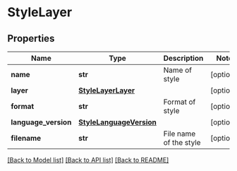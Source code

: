 # StyleLayer

## Properties
Name | Type | Description | Notes
------------ | ------------- | ------------- | -------------
**name** | **str** | Name of style | [optional] 
**layer** | [**StyleLayerLayer**](StyleLayerLayer.md) |  | [optional] 
**format** | **str** | Format of style | [optional] 
**language_version** | [**StyleLanguageVersion**](StyleLanguageVersion.md) |  | [optional] 
**filename** | **str** | File name of the style | [optional] 

[[Back to Model list]](../README.md#documentation-for-models) [[Back to API list]](../README.md#documentation-for-api-endpoints) [[Back to README]](../README.md)


